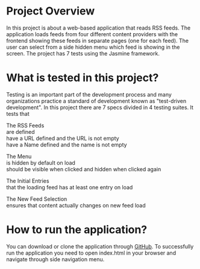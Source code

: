 # Project Overview

In this project is about a web-based application that reads RSS feeds. The application loads feeds from four different content providers with the frontend showing these feeds in separate pages (one for each feed). The user can select from a side hidden menu which feed is showing in the screen.
The project has 7 tests using the Jasmine framework.


# What is tested in this project?

Testing is an important part of the development process and many organizations practice a standard of development known as "test-driven development". In this project there are 7 specs divided in 4 testing suites. It tests that

The RSS Feeds<br>
    are defined<br>
    have a URL defined and the URL is not empty<br>
    have a Name defined and the name is not empty<br>

The Menu<br>
    is hidden by default on load<br>
    should be visible when clicked and hidden when clicked again

The Initial Entries<br>
    that the loading feed has at least one entry on load

The New Feed Selection<br>
    ensures that content actually changes on new feed load


# How to run the application?

You can download or clone the application through [GitHub](https://github.com/Elmarrow/FEND-Feedreader-Testing).
To successfully run the application you need to open index.html in your browser and navigate through side navigation menu.